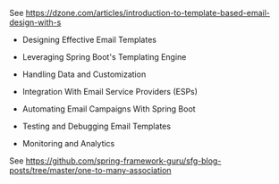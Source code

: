 See https://dzone.com/articles/introduction-to-template-based-email-design-with-s

- Designing Effective Email Templates

- Leveraging Spring Boot's Templating Engine

- Handling Data and Customization

- Integration With Email Service Providers (ESPs)

- Automating Email Campaigns With Spring Boot

- Testing and Debugging Email Templates

- Monitoring and Analytics


See https://github.com/spring-framework-guru/sfg-blog-posts/tree/master/one-to-many-association

